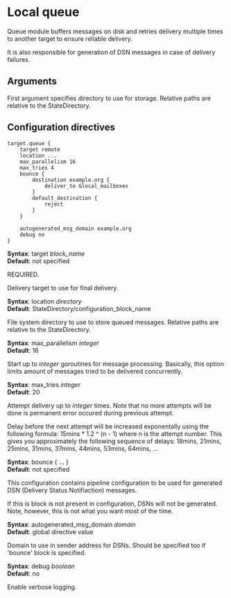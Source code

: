 # Local queue

Queue module buffers messages on disk and retries delivery multiple times to
another target to ensure reliable delivery.

It is also responsible for generation of DSN messages
in case of delivery failures.

## Arguments

First argument specifies directory to use for storage.
Relative paths are relative to the StateDirectory.

## Configuration directives

```
target.queue {
    target remote
    location ...
    max_parallelism 16
    max_tries 4
	bounce {
	    destination example.org {
	        deliver_to &local_mailboxes
	    }
	    default_destination {
	        reject
	    }
	}

    autogenerated_msg_domain example.org
    debug no
}
```

**Syntax**: target _block\_name_ <br>
**Default**: not specified

REQUIRED.

Delivery target to use for final delivery.

**Syntax**: location _directory_ <br>
**Default**: StateDirectory/configuration\_block\_name

File system directory to use to store queued messages.
Relative paths are relative to the StateDirectory.

**Syntax**: max\_parallelism _integer_ <br>
**Default**: 16

Start up to _integer_ goroutines for message processing. Basically, this option
limits amount of messages tried to be delivered concurrently.

**Syntax**: max\_tries _integer_ <br>
**Default**: 20

Attempt delivery up to _integer_ times. Note that no more attempts will be done
is permanent error occured during previous attempt.

Delay before the next attempt will be increased exponentally using the
following formula: 15mins \* 1.2 ^ (n - 1) where n is the attempt number.
This gives you approximately the following sequence of delays:
18mins, 21mins, 25mins, 31mins, 37mins, 44mins, 53mins, 64mins, ...

**Syntax**: bounce { ... } <br>
**Default**: not specified

This configuration contains pipeline configuration to be used for generated DSN
(Delivery Status Notifiaction) messages.

If this is block is not present in configuration, DSNs will not be generated.
Note, however, this is not what you want most of the time.

**Syntax**: autogenerated\_msg\_domain _domain_ <br>
**Default**: global directive value

Domain to use in sender address for DSNs. Should be specified too if 'bounce'
block is specified.

**Syntax**: debug _boolean_ <br>
**Default**: no

Enable verbose logging.